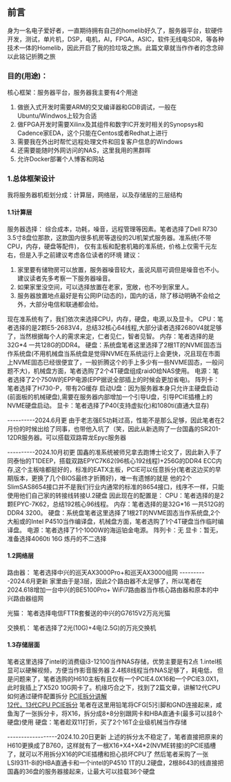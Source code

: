 ## 前言
身为一名电子爱好者，一直期待拥有自己的homelib好久了，服务器平台，软硬件开发，测试，单片机，DSP，电机，AI，FPGA，ASIC，软件无线电SDR，等各种技术一体的Homelib，因此开启了我的捡垃圾之旅。此篇文章就当作作者的念念碎以此铭记折腾之旅

### 目的(用途)：
核心框架：服务器平台，服务器我主要有4个用途
1. 做嵌入式开发时需要ARM的交叉编译器和GDB调试，一般在Ubuntu/Windwos上较为合适
2. 做FPGA开发时需要Xilinx及其组件和数字IC开发时相关的Synopsys和Cadence家EDA，这个只能在Centos或者Redhat上进行
3. 需要我在外出时帮忙远程处理文件和回复客户信息的Windows
4. 还需要能随时外网访问的NAS，这里我用的黑群晖
5. 允许Docker部署个人博客和网站

### 1.总体框架设计
我将服务器机柜划分成：计算层，网络层，以及存储层的三层结构

#### 1.1计算层
服务器选择：
综合成本，功耗，噪音，远程管理等因素。笔者选择了Dell R730 3.5寸8盘位那款，这款国内很多机房等退役的2U机架式服务器。准系统(不带CPU，内存，硬盘等配件)，
仅有主板和配套机箱的准系统，价格上仅需千元左右，但是入手之前建议考虑各位读者的环境
 建议：
1. 家里要有储物房可以放置，服务器噪音较大，虽说风扇可调但是噪音也不小。建议读者先多考察一下服务器噪音。
2. 如果家里没空间，可以选择放置在老家，宽敞，也不吵到家里人。
3. 服务器放置地点最好是有公网IP(动态的)，国内的话，除了移动明确不会给之外，大部分电信和联通都会给。

现在准系统有了，我们依次来选择CPU，内存，硬盘，电源,以及显卡。
CPU：笔者选择的是2颗E5-2683V4，总结32核心64线程,大部分读者选择2680V4就足够了，当然根据每个人的需求来定，仁者见仁，智者见智。
内存：笔者选择的是32G*4 一共128G的DDR4。
硬盘：系统盘笔者这里选择了2根1T的NVME固态当作系统盘(不用机械盘当系统盘是觉得NVME在系统运行上会更快，况且现在市面上NVME固态已经很便宜了，一般折腾这个的手上多少有一些NVME固态，一般问题不大)，机械盘方面，笔者选购了2个4T硬盘组成raid0给NAS使用。
电源：笔者选择了2个750W的EPP电源(EPP据说全部插上的时候会更加省电)。
阵列卡：笔者选择了H730-P，带有2G缓存
启动U盘：因为服务器本身只允许主硬盘启动(前面板的机械硬盘),需要在服务器内部增加一个引导U盘，引导PCIE插槽上的NVME硬盘启动。
显卡：笔者选择了P40(支持虚拟化)和1080ti(直通大显存)

----------2024.6月更
由于老志强E5功耗过高，性能不是那么足够，因此笔者在2月份的时候出给了同事，也带他入坑了（笑，因此从新选购了一台国鑫的SR201-12DR服务器。可以搭载双路霄龙Epyc服务器

----------2024.10月初更
国鑫的准系统被师兄拿去跑博士论文了，因此新入手了同泰怡的T1DEEP，搭载双路EPYC7K62(96核心192线程)+256G的DDR4 ECC内存,这个主板啥都挺好的，标准的EATX主板，PCIE可以任意拆分(笔者这边买的早期版本，更换了几个BIOS最终才折腾好)，唯一有遗憾的就是
他的2个SlimSAS8654接口并不是我们行业内通常的标准的8654接口，线序不一样，只能使用他们自己家的转接线转接U.2硬盘
因此现在的配置是：
CPU：笔者选择的是2颗EPYC-7K62，总结192核心96线程。
内存：笔者选择的是32G*16 一共512G的DDR4 3200。
硬盘：系统盘笔者这里选择了1根2T的NVME固态当作系统盘,2个大船或的Intel P4510当作编译盘，机械盘方面，笔者选购了1个4T硬盘当作临时编译盘。
电源：笔者选择了1个1000W的海运铂金电源。
阵列卡：无
显卡：暂无，准备选择4060ti 16G 炼丹的不二选择


#### 1.2网络层
路由器：
    笔者选择中兴的巡天AX3000Pro+和巡天AX3000组网
----------2024.6月更新
    家里由于是3层，因此2个路由器不太足够了，所以笔者在2024.618增加一台中兴的BE5100Pro+ WiFi7路由器当作核心路由器和原本的中兴路由器组网

光猫：
    笔者选择电信FTTR套餐送的中兴的G7615V2万兆光猫

交换机：
    笔者选择了2光(10G)+4电(2.5G)的万兆交换机


#### 1.3存储层面
笔者这里选择了intel的消费级i3-12100当作NAS存储，优势主要是有2点
    1.intel核显可以硬解视频，方便当作影音服务器
    2.4核8线程当作NAS足够了，耗电低，
但是问题来了，笔者选购的H610主板有且仅有一个PCIE4.0X16和一个PCIE3.0X1，此时我插上了X520 10G网卡了。机缘巧合之下，找到了2篇文章，讲解12代CPU如何通过硬件配置拆分
[PCIE拆分讲解](https://www.bilibili.com/read/cv15596863/)  
[12代，13代CPU PCIE拆分](https://www.bilibili.com/read/cv16530665/?spm_id_from=333.999.0.0)
笔者在这里用铅笔将CFG[5]引脚和GND连接起来，咸鱼淘了一张拆分卡，将X16，拆分成8+8分别跟网卡和HBA直通卡(最多可以挂8个硬盘)使用
硬盘：笔者趁双11打折，买了2个16T企业级机械当作存储

------------------2024.10.20日更新
上述的拆分太不稳定了，笔者直接把原来的H610更换成了B760，这样就有了一根X16+X4+X4*2(NVME转接)的PCIE插槽了，就可以不用拆分X16的PCIE插槽和担心损坏CPU了
然后笔者采购了一张LSI9311-8i的HBA直通卡和一个intel的P4510 1T的U.2硬盘，2根8643的线直接把国鑫的36盘的服务器接起来，让最大可以挂载36个硬盘

